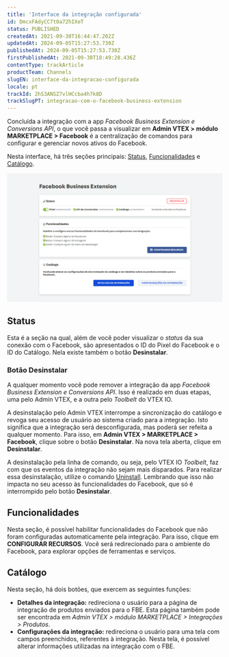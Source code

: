 ```yaml
---
title: 'Interface da integração configurada'
id: DmcxFAdyCC7t0a72hIXeT
status: PUBLISHED
createdAt: 2021-09-30T16:44:47.202Z
updatedAt: 2024-09-05T15:27:53.730Z
publishedAt: 2024-09-05T15:27:53.730Z
firstPublishedAt: 2021-09-30T18:49:28.436Z
contentType: trackArticle
productTeam: Channels
slugEN: interface-da-integracao-configurada
locale: pt
trackId: 2hS3ANSZ7vlHCcba4h7k8D
trackSlugPT: integracao-com-o-facebook-business-extension
---
```


Concluída a integração com a app _Facebook Business Extension e Conversions API_, o que você passa a visualizar em **Admin VTEX > módulo MARKETPLACE > Facebook** é a centralização de comandos para configurar e gerenciar novos ativos do Facebook.

Nesta interface, há três seções principais: [Status](#status), [Funcionalidades](#funcionalidades) e [Catálogo](#catalogo).

![Facebook business Extension](https://raw.githubusercontent.com/vtexdocs/help-center-content/refs/heads/main/docs/pt/tracks/integration-with-facebook-business-extension/interface-da-integracao-configurada_1.png)

## Status

Esta é a seção na qual, além de você poder visualizar o _status_ da sua conexão com o Facebook, são apresentados o ID do Pixel do Facebook e o ID do Catálogo. Nela existe também o botão **Desinstalar**.

### Botão Desinstalar

A qualquer momento você pode remover a integração da app _Facebook Business Extension e Conversions API_. Isso é realizado em duas etapas, uma pelo Admin VTEX, e a outra pelo _Toolbelt_ do VTEX IO.

A desinstalação pelo Admin VTEX interrompe a sincronização do catálogo e revoga seu acesso de usuário ao sistema criado para a integração. Isto significa que a integração será desconfigurada, mas poderá ser refeita a qualquer momento. Para isso, em **Admin VTEX > MARKETPLACE > Facebook**, clique sobre o botão **Desinstalar**. Na nova tela aberta, clique em **Desinstalar**.

A desinstalação pela linha de comando, ou seja, pelo VTEX IO _Toolbelt_, faz com que os eventos da integração não sejam mais disparados. Para realizar essa desinstalação, utilize o comando [Uninstall](https://developers.vtex.com/vtex-developer-docs/docs/vtex-io-documentation-vtex-io-cli-command-reference#uninstall). Lembrando que isso não impacta no seu acesso às funcionalidades do Facebook, que só é interrompido pelo botão **Desinstalar**.

## Funcionalidades

Nesta seção, é possível habilitar funcionalidades do Facebook que não foram configuradas automaticamente pela integração. Para isso, clique em **CONFIGURAR RECURSOS**. Você será redirecionado para o ambiente do Facebook, para explorar opções de ferramentas e serviços.

## Catálogo

Nesta seção, há dois botões, que exercem as seguintes funções:

- **Detalhes da integração:** redireciona o usuário para a página de integração de produtos enviados para o FBE. Esta página também pode ser encontrada em _Admin VTEX > módulo MARKETPLACE > Integrações > Produtos_.
- **Configurações da integração:** redireciona o usuário para uma tela com campos preenchidos, referentes à integração. Nesta tela, é possível alterar informações utilizadas na integração com o FBE.
